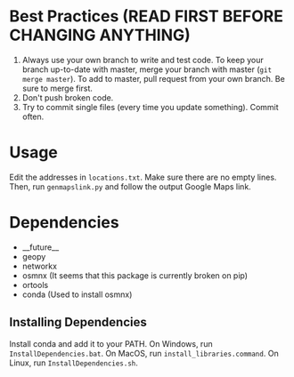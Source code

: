 <!-- Temporary, for developers -->
# Best Practices (READ FIRST BEFORE CHANGING ANYTHING)
1. Always use your own branch to write and test code. To keep your branch up-to-date with master, merge your branch with master (<code>git merge master</code>). To add to master, pull request from your own branch. Be sure to merge first.
2. Don't push broken code.
3. Try to commit single files (every time you update something). Commit often.

# Usage
Edit the addresses in <code>locations.txt</code>. Make sure there are no empty lines. Then, run <code>genmapslink.py</code> and follow the output Google Maps link.

# Dependencies
* \_\_future__
* geopy
* networkx
* osmnx (It seems that this package is currently broken on pip)
* ortools
* conda (Used to install osmnx)

## Installing Dependencies
Install conda and add it to your PATH. On Windows, run <code>InstallDependencies.bat</code>. On MacOS, run <code>install_libraries.command</code>. On Linux, run <code>InstallDependencies.sh</code>.
